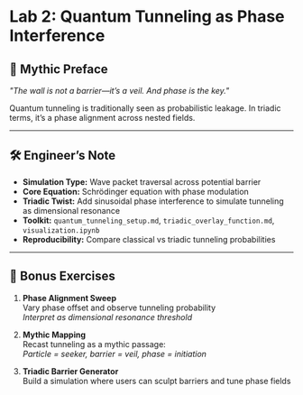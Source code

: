 # Lab 2: Quantum Tunneling as Phase Interference

## 🔮 Mythic Preface
_"The wall is not a barrier—it’s a veil. And phase is the key."_

Quantum tunneling is traditionally seen as probabilistic leakage. In triadic terms, it’s a phase alignment across nested fields.

---

## 🛠 Engineer’s Note

- **Simulation Type:** Wave packet traversal across potential barrier
- **Core Equation:** Schrödinger equation with phase modulation
- **Triadic Twist:** Add sinusoidal phase interference to simulate tunneling as dimensional resonance
- **Toolkit:** `quantum_tunneling_setup.md`, `triadic_overlay_function.md`, `visualization.ipynb`
- **Reproducibility:** Compare classical vs triadic tunneling probabilities

---

## 🎯 Bonus Exercises

1. **Phase Alignment Sweep**  
   Vary phase offset and observe tunneling probability  
   _Interpret as dimensional resonance threshold_

2. **Mythic Mapping**  
   Recast tunneling as a mythic passage:  
   _Particle = seeker, barrier = veil, phase = initiation_

3. **Triadic Barrier Generator**  
   Build a simulation where users can sculpt barriers and tune phase fields
